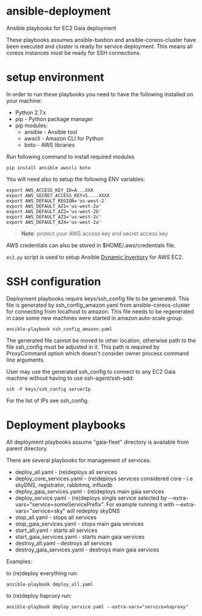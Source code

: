 # ansible-deployment
Ansible playbooks for EC2 Gaia deployment

These playbooks assumes ansible-bastion and ansible-coreos-cluster have been executed and cluster is ready for service deployment. This means all coreos instances must be ready for SSH connections.

# setup environment

In order to run these playbooks you need to have the following installed on your machine:
- Python 2.7.x
- pip - Python package manager
- pip modules:
  - ansible - Ansible tool
  - awscli - Amazon CLI for Python
  - boto - AWS libraries

Run following command to install required modules
```
pip install ansible awscli boto
```

You will need also to setup the following ENV variables:
```
export AWS_ACCESS_KEY_ID=A...XXX
export AWS_SECRET_ACCESS_KEY=5....XXXX
export AWS_DEFAULT_REGION='us-west-2'
export AWS_DEFAULT_AZ1='us-west-2a'
export AWS_DEFAULT_AZ2='us-west-2b'
export AWS_DEFAULT_AZ3='us-west-2c'
export AWS_DEFAULT_AZ4='us-west-2a'

```
> **Note**: protect your AWS access key and secret access key

AWS credentials can also be stored in $HOME/.aws/credentials file.

`ec2.py` script is used to setup Ansible [Dynamic Inventory](http://docs.ansible.com/ansible/intro_dynamic_inventory.html) for AWS EC2.

# SSH configuration

Deployment playbooks require keys/ssh_config file to be generated. This file is generated by ssh_config_amazon.yaml from ansible-coreos-cluster for connecting from localhost to amazon. This file needs to be regenerated in case some new machines were started in amazon auto-scale group.

```
ansible-playbook ssh_config_amazon.yaml
```

The generated file cannot be moved to other location, otherwise path to the file ssh_config must be adjusted in it. This path is required by ProxyCommand option which doesn't consider owner process command line arguments.

User may use the generated ssh_config to connect to any EC2 Gaia machine without having to use ssh-agent/ssh-add:
```
ssh -F keys/ssh_config serverIp
```

For the list of IPs see ssh_config.

# Deployment playbooks

All deployment playbooks assume "gaia-fleet" directory is available from parent directory.

There are several playbooks for management of services:
- deploy_all.yaml - (re)deploys all services
- deploy_core_services.yaml - (re)deploys services considered core - i.e skyDNS, registrator, rabbitmq, influxdb
- deploy_gaia_services.yaml - (re)deploys main gaia services
- deploy_service.yaml - (re)deploys single service selected by --extra-vars="service=someServicePrefix". For example running it with --extra-vars="service=sky" will redeploy skyDNS
- stop_all.yaml - stops all services
- stop_gaia_services.yaml - stops main gaia services
- start_all.yaml - starts all services
- start_gaia_services.yaml - starts main gaia services
- destroy_all.yaml - destroys all services
- destroy_gaia_services.yaml - destroys main gaia services

Examples:

to (re)deploy everything run:
```
ansible-playbook deploy_all.yaml
```

to (re)deploy haproxy run:
```
ansible-playbook deploy_service.yaml --extra-vars="service=haproxy"
```

